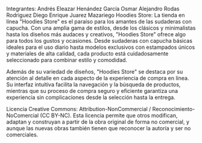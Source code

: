 Integrantes:
Andrés Eleazar Henández García
Osmar Alejandro Rodas Rodriguez
Diego Enrique Juarez Mazariego
Hoodies Store:
La tienda en línea "Hoodies Store" es el paraíso para los amantes de las sudaderas con capucha. Con una amplia gama de estilos, desde los clásicos y minimalistas hasta los diseños más audaces y creativos, "Hoodies Store" ofrece algo para todos los gustos y ocasiones. Desde sudaderas con capucha básicas ideales para el uso diario hasta modelos exclusivos con estampados únicos y materiales de alta calidad, cada producto está cuidadosamente seleccionado para combinar estilo y comodidad.

Además de su variedad de diseños, "Hoodies Store" se destaca por su atención al detalle en cada aspecto de la experiencia de compra en línea. Su interfaz intuitiva facilita la navegación y la búsqueda de productos, mientras que su proceso de compra seguro y eficiente garantiza una experiencia sin complicaciones desde la selección hasta la entrega.

Licencia Creative Commons:
Attribution-NonCommercial / Reconocimiento-NoComercial (CC BY-NC). Esta licencia permite que otros modifican, adaptan y construyan a partir de la obra original de forma no comercial, y aunque las nuevas obras también tienen que reconocer la autoría y ser no comerciales.

